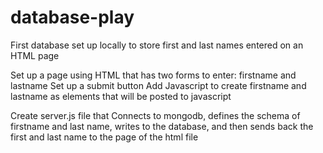 # database-play
First database set up locally to store first and last names entered on an HTML page

Set up a page using HTML that has two forms to enter: firstname and lastname
Set up a submit button
Add Javascript to create firstname and lastname as elements that will be posted to javascript 

Create server.js file that Connects to mongodb, defines the schema of firstname and last name, writes to the database, and then sends back the first and last name to the page of the html file
